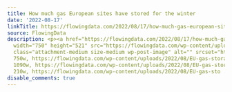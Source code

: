 ```yaml
---
title: How much gas European sites have stored for the winter
date: '2022-08-17'
linkTitle: https://flowingdata.com/2022/08/17/how-much-gas-european-sites-have-stored-for-the-winter/
source: FlowingData
description: <p><a href="https://flowingdata.com/2022/08/17/how-much-gas-european-sites-have-stored-for-the-winter/"><img
  width="750" height="521" src="https://flowingdata.com/wp-content/uploads/2022/08/EU-gas-storage-750x521.png"
  class="attachment-medium size-medium wp-post-image" alt="" srcset="https://flowingdata.com/wp-content/uploads/2022/08/EU-gas-storage-750x521.png
  750w, https://flowingdata.com/wp-content/uploads/2022/08/EU-gas-storage-1090x756.png
  1090w, https://flowingdata.com/wp-content/uploads/2022/08/EU-gas-storage-210x146.png
  210w, https://flowingdata.com/wp-content/uploads/2022/08/EU-gas-sto ...
disable_comments: true
---
```

<p><a href="https://flowingdata.com/2022/08/17/how-much-gas-european-sites-have-stored-for-the-winter/"><img width="750" height="521" src="https://flowingdata.com/wp-content/uploads/2022/08/EU-gas-storage-750x521.png" class="attachment-medium size-medium wp-post-image" alt="" srcset="https://flowingdata.com/wp-content/uploads/2022/08/EU-gas-storage-750x521.png 750w, https://flowingdata.com/wp-content/uploads/2022/08/EU-gas-storage-1090x756.png 1090w, https://flowingdata.com/wp-content/uploads/2022/08/EU-gas-storage-210x146.png 210w, https://flowingdata.com/wp-content/uploads/2022/08/EU-gas-sto ...